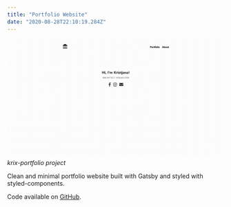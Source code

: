 ```yaml
---
title: "Portfolio Website"
date: "2020-08-28T22:10:19.284Z"
---
```


![krix-portfolio project](1.png)
_krix-portfolio project_

Clean and minimal portfolio website built with Gatsby and styled with styled-components.

Code available on [GitHub](https://github.com/eneax/krix-portfolio).

